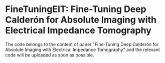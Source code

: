 # FineTuningEIT: Fine-Tuning Deep Calderón for Absolute Imaging with Electrical Impedance Tomography
The code belongs to the content of paper "Fine-Tuning Deep Calderón for Absolute Imaging with Electrical Impedance Tomography" and the relevant code will be uploaded as soon as possible.
